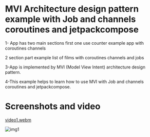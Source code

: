 # MVI Architecture design pattern example with Job and channels coroutines and jetpackcompose
1- App has two main sections first one use counter example app with coroutines channels

2 section part example list of films with coroutines channels and jobs

3-App is implemented by MVI (Model View Intent) architecture design pattern.

4-This example helps to learn how to use MVI with Job and channels coroutines and jetpackcompose.

# Screenshots and video

[video1.webm](https://github.com/HusseinKamal/MVICoroutinesExamples/assets/29864161/744024e0-dd63-47f8-b860-e5e398989544)

![img1](https://github.com/HusseinKamal/MVICoroutinesExamples/assets/29864161/44fdcbbc-9fa6-48a8-9caa-940dc3dad94d)
